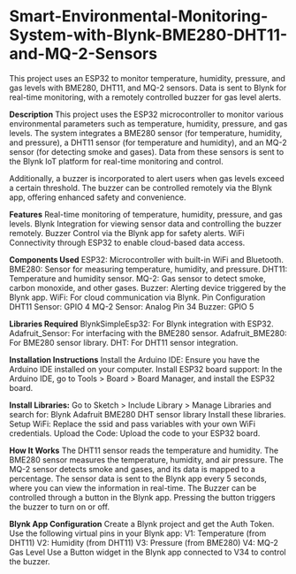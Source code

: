 # Smart-Environmental-Monitoring-System-with-Blynk-BME280-DHT11-and-MQ-2-Sensors
This project uses an ESP32 to monitor temperature, humidity, pressure, and gas levels with BME280, DHT11, and MQ-2 sensors. Data is sent to Blynk for real-time monitoring, with a remotely controlled buzzer for gas level alerts.


**Description**
This project uses the ESP32 microcontroller to monitor various environmental parameters such as temperature, humidity, pressure, and gas levels. The system integrates a BME280 sensor (for temperature, humidity, and pressure), a DHT11 sensor (for temperature and humidity), and an MQ-2 sensor (for detecting smoke and gases). Data from these sensors is sent to the Blynk IoT platform for real-time monitoring and control.

Additionally, a buzzer is incorporated to alert users when gas levels exceed a certain threshold. The buzzer can be controlled remotely via the Blynk app, offering enhanced safety and convenience.

**Features**
Real-time monitoring of temperature, humidity, pressure, and gas levels.
Blynk Integration for viewing sensor data and controlling the buzzer remotely.
Buzzer Control via the Blynk app for safety alerts.
WiFi Connectivity through ESP32 to enable cloud-based data access.

**Components Used**
ESP32: Microcontroller with built-in WiFi and Bluetooth.
BME280: Sensor for measuring temperature, humidity, and pressure.
DHT11: Temperature and humidity sensor.
MQ-2: Gas sensor to detect smoke, carbon monoxide, and other gases.
Buzzer: Alerting device triggered by the Blynk app.
WiFi: For cloud communication via Blynk.
Pin Configuration
DHT11 Sensor: GPIO 4
MQ-2 Sensor: Analog Pin 34
Buzzer: GPIO 5

**Libraries Required**
BlynkSimpleEsp32: For Blynk integration with ESP32.
Adafruit_Sensor: For interfacing with the BME280 sensor.
Adafruit_BME280: For BME280 sensor library.
DHT: For DHT11 sensor integration.

**Installation Instructions**
Install the Arduino IDE: Ensure you have the Arduino IDE installed on your computer.
Install ESP32 board support: In the Arduino IDE, go to Tools > Board > Board Manager, and install the ESP32 board.

**Install Libraries:**
Go to Sketch > Include Library > Manage Libraries and search for:
Blynk
Adafruit BME280
DHT sensor library
Install these libraries.
Setup WiFi: Replace the ssid and pass variables with your own WiFi credentials.
Upload the Code: Upload the code to your ESP32 board.

**How It Works**
The DHT11 sensor reads the temperature and humidity.
The BME280 sensor measures the temperature, humidity, and air pressure.
The MQ-2 sensor detects smoke and gases, and its data is mapped to a percentage.
The sensor data is sent to the Blynk app every 5 seconds, where you can view the information in real-time.
The Buzzer can be controlled through a button in the Blynk app. Pressing the button triggers the buzzer to turn on or off.

**Blynk App Configuration**
Create a Blynk project and get the Auth Token.
Use the following virtual pins in your Blynk app:
V1: Temperature (from DHT11)
V2: Humidity (from DHT11)
V3: Pressure (from BME280)
V4: MQ-2 Gas Level
Use a Button widget in the Blynk app connected to V34 to control the buzzer.
